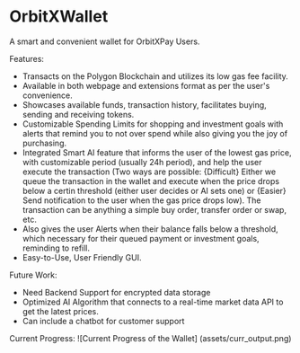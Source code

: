 # OrbitXWallet

A smart and convenient wallet for OrbitXPay Users.

Features:
- Transacts on the Polygon Blockchain and utilizes its low gas fee facility.
- Available in both webpage and extensions format as per the user's convenience.
- Showcases available funds, transaction history, facilitates buying, sending and receiving tokens.
- Customizable Spending Limits for shopping and investment goals with alerts that remind you to not over spend while also giving you the joy of purchasing.
- Integrated Smart AI feature that informs the user of the lowest gas price, with customizable period (usually 24h period), and help the user execute the transaction (Two ways are possible: {Difficult} Either we queue the transaction in the wallet and execute when the price drops below a certin threshold (either user decides or AI sets one) or {Easier} Send notification to the user when the gas price drops low). The transaction can be anything a simple buy order, transfer order or swap, etc.
- Also gives the user Alerts when their balance falls below a threshold, which necessary for their queued payment or investment goals, reminding to refill.
- Easy-to-Use, User Friendly GUI.

Future Work:
- Need Backend Support for encrypted data storage
- Optimized AI Algorithm that connects to a real-time market data API to get the latest prices.
- Can include a chatbot for customer support

Current Progress:
![Current Progress of the Wallet] (assets/curr_output.png)